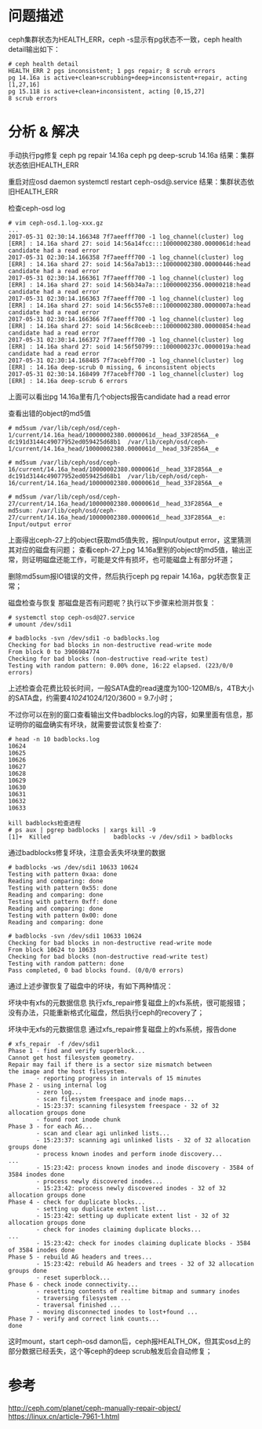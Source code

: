 # 问题描述
ceph集群状态为HEALTH_ERR，ceph -s显示有pg状态不一致，ceph health detail输出如下：
```
# ceph health detail
HEALTH_ERR 2 pgs inconsistent; 1 pgs repair; 8 scrub errors
pg 14.16a is active+clean+scrubbing+deep+inconsistent+repair, acting [1,27,16]
pg 15.118 is active+clean+inconsistent, acting [0,15,27]
8 scrub errors
```
# 分析 & 解决
手动执行pg修复
ceph pg repair 14.16a
ceph pg deep-scrub 14.16a
结果：集群状态依旧HEALTH_ERR

重启对应osd daemon
systemctl restart ceph-osd@<osdid>.service
结果：集群状态依旧HEALTH_ERR

检查ceph-osd log
```
# vim ceph-osd.1.log-xxx.gz
...
2017-05-31 02:30:14.166348 7f7aeefff700 -1 log_channel(cluster) log [ERR] : 14.16a shard 27: soid 14:56a14fcc:::10000002380.0000061d:head candidate had a read error
2017-05-31 02:30:14.166358 7f7aeefff700 -1 log_channel(cluster) log [ERR] : 14.16a shard 27: soid 14:56a7ab13:::10000002380.00000446:head candidate had a read error
2017-05-31 02:30:14.166361 7f7aeefff700 -1 log_channel(cluster) log [ERR] : 14.16a shard 27: soid 14:56b34a7a:::10000002356.00000218:head candidate had a read error
2017-05-31 02:30:14.166363 7f7aeefff700 -1 log_channel(cluster) log [ERR] : 14.16a shard 27: soid 14:56c557e8:::10000002380.0000007a:head candidate had a read error
2017-05-31 02:30:14.166366 7f7aeefff700 -1 log_channel(cluster) log [ERR] : 14.16a shard 27: soid 14:56c8ceeb:::10000002380.00000854:head candidate had a read error
2017-05-31 02:30:14.166372 7f7aeefff700 -1 log_channel(cluster) log [ERR] : 14.16a shard 27: soid 14:56f50799:::1000000237c.0000019a:head candidate had a read error
2017-05-31 02:30:14.168485 7f7acebff700 -1 log_channel(cluster) log [ERR] : 14.16a deep-scrub 0 missing, 6 inconsistent objects
2017-05-31 02:30:14.168499 7f7acebff700 -1 log_channel(cluster) log [ERR] : 14.16a deep-scrub 6 errors
```
上面可以看出pg 14.16a里有几个objects报告candidate had a read error

查看出错的object的md5值
```
# md5sum /var/lib/ceph/osd/ceph-1/current/14.16a_head/10000002380.0000061d__head_33F2856A__e
dc191d3144c49077952ed059425d68b1  /var/lib/ceph/osd/ceph-1/current/14.16a_head/10000002380.0000061d__head_33F2856A__e

# md5sum /var/lib/ceph/osd/ceph-16/current/14.16a_head/10000002380.0000061d__head_33F2856A__e
dc191d3144c49077952ed059425d68b1  /var/lib/ceph/osd/ceph-16/current/14.16a_head/10000002380.0000061d__head_33F2856A__e

# md5sum /var/lib/ceph/osd/ceph-27/current/14.16a_head/10000002380.0000061d__head_33F2856A__e
md5sum: /var/lib/ceph/osd/ceph-27/current/14.16a_head/10000002380.0000061d__head_33F2856A__e: Input/output error
```
上面得出ceph-27上的object获取md5值失败，报Input/output error，这里猜测其对应的磁盘有问题；
查看ceph-27上pg 14.16a里别的object的md5值，输出正常，则证明磁盘还能工作，可能是文件有损坏，也可能磁盘上有部分坏道；

删除md5sum报IO错误的文件，然后执行ceph pg repair 14.16a，pg状态恢复正常；

磁盘检查与恢复
那磁盘是否有问题呢？执行以下步骤来检测并恢复：
```
# systemctl stop ceph-osd@27.service
# umount /dev/sdi1

# badblocks -svn /dev/sdi1 -o badblocks.log
Checking for bad blocks in non-destructive read-write mode
From block 0 to 3906984774
Checking for bad blocks (non-destructive read-write test)
Testing with random pattern: 0.00% done, 16:22 elapsed. (223/0/0 errors)
```
上述检查会花费比较长时间，一般SATA盘的read速度为100-120MB/s，4TB大小的SATA盘，约需要4*1024*1024/120/3600 = 9.7小时；

不过你可以在别的窗口查看输出文件badblocks.log的内容，如果里面有信息，那证明你的磁盘确实有坏块，就需要尝试恢复检查了:
```
# head -n 10 badblocks.log
10624
10625
10626
10627
10628
10629
10630
10631
10632
10633

kill badblocks检查进程
# ps aux | pgrep badblocks | xargs kill -9
[1]+  Killed                  badblocks -v /dev/sdi1 > badblocks
```

通过badblocks修复坏块，注意会丢失坏块里的数据
```
# badblocks -ws /dev/sdi1 10633 10624
Testing with pattern 0xaa: done
Reading and comparing: done
Testing with pattern 0x55: done
Reading and comparing: done
Testing with pattern 0xff: done
Reading and comparing: done
Testing with pattern 0x00: done
Reading and comparing: done

# badblocks -svn /dev/sdi1 10633 10624
Checking for bad blocks in non-destructive read-write mode
From block 10624 to 10633
Checking for bad blocks (non-destructive read-write test)
Testing with random pattern: done
Pass completed, 0 bad blocks found. (0/0/0 errors)
```
通过上述步骤恢复了磁盘中的坏块，有如下两种情况：

坏块中有xfs的元数据信息
执行xfs_repair修复磁盘上的xfs系统，很可能报错；
没有办法，只能重新格式化磁盘，然后执行ceph的recovery了；

坏块中无xfs的元数据信息
通过xfs_repair修复磁盘上的xfs系统，报告done
```
# xfs_repair  -f /dev/sdi1
Phase 1 - find and verify superblock...
Cannot get host filesystem geometry.
Repair may fail if there is a sector size mismatch between
the image and the host filesystem.
        - reporting progress in intervals of 15 minutes
Phase 2 - using internal log
        - zero log...
        - scan filesystem freespace and inode maps...
        - 15:23:37: scanning filesystem freespace - 32 of 32 allocation groups done
        - found root inode chunk
Phase 3 - for each AG...
        - scan and clear agi unlinked lists...
        - 15:23:37: scanning agi unlinked lists - 32 of 32 allocation groups done
        - process known inodes and perform inode discovery...
...
        - 15:23:42: process known inodes and inode discovery - 3584 of 3584 inodes done
        - process newly discovered inodes...
        - 15:23:42: process newly discovered inodes - 32 of 32 allocation groups done
Phase 4 - check for duplicate blocks...
        - setting up duplicate extent list...
        - 15:23:42: setting up duplicate extent list - 32 of 32 allocation groups done
        - check for inodes claiming duplicate blocks...
...
        - 15:23:42: check for inodes claiming duplicate blocks - 3584 of 3584 inodes done
Phase 5 - rebuild AG headers and trees...
        - 15:23:42: rebuild AG headers and trees - 32 of 32 allocation groups done
        - reset superblock...
Phase 6 - check inode connectivity...
        - resetting contents of realtime bitmap and summary inodes
        - traversing filesystem ...
        - traversal finished ...
        - moving disconnected inodes to lost+found ...
Phase 7 - verify and correct link counts...
done
```
这时mount，start ceph-osd damon后，ceph报HEALTH_OK，但其实osd上的部分数据已经丢失，这个等ceph的deep scrub触发后会自动修复；

# 参考
http://ceph.com/planet/ceph-manually-repair-object/
https://linux.cn/article-7961-1.html

